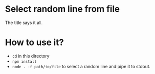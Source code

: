 # Select random line from file

The title says it all.

# How to use it?

* `cd` in this directory
* `npm install`
* `node . -f path/to/file` to select a random line and pipe it to stdout.
